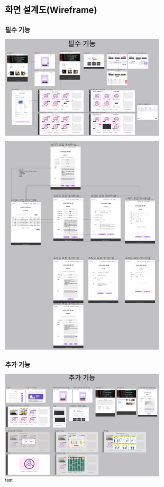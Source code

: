 # 화면 설계도(Wireframe)

## 필수 기능

![필수기능_1](./img/필수기능1.PNG)

![필수기능_2](./img/필수기능2.PNG)


## 추가 기능
![추가기능](./img/추가기능.PNG)test
